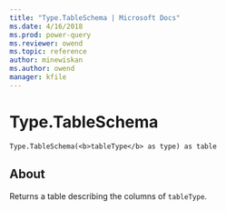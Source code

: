 ```yaml
---
title: "Type.TableSchema | Microsoft Docs"
ms.date: 4/16/2018
ms.prod: power-query
ms.reviewer: owend
ms.topic: reference
author: minewiskan
ms.author: owend
manager: kfile
---
```

# Type.TableSchema
`Type.TableSchema(<b>tableType</b> as type) as table`

## About

Returns a table describing the columns of `tableType`.
  
  
